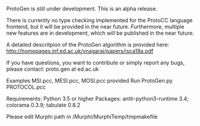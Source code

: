 ProtoGen is still under development. This is an alpha release. 

There is currently no type checking implemented for the ProtoCC language frontend, but it will be provided in the near future. Furthermore, multiple new features are in development, which will be published in the near future. 

A detailed descritpion of the ProtoGen algorithm is provided here: http://homepages.inf.ed.ac.uk/vnagaraj/papers/isca18a.pdf

If you have questions, you want to contribute or simply report any bugs, please contact: proto.gen at ed.ac.uk

Examples MSI.pcc, MESI.pcc, MOSI.pcc provided
Run ProtoGen.py PROTOCOL.pcc

Requirements:
Python 3.5 or higher
Packages: antlr-python3-runtime 3.4; colorama 0.3.9; tabulate 0.8.2

Please edit Murphi path in /Murphi/MurphiTemp/tmpmakefile

